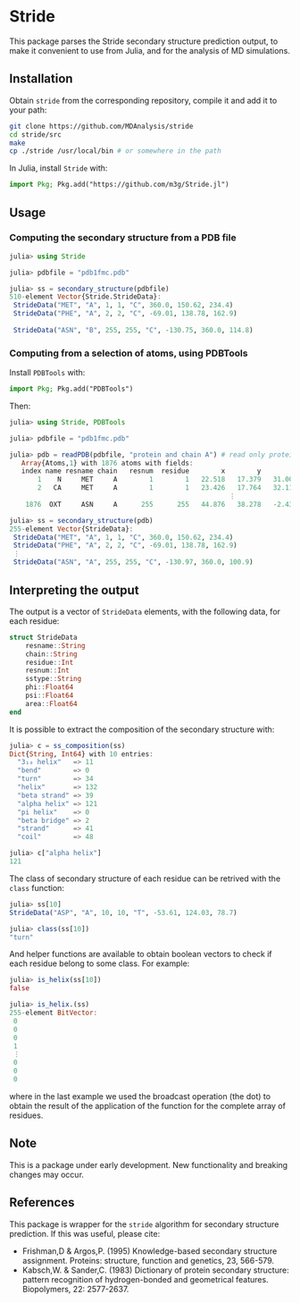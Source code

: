 # Stride

This package parses the Stride secondary structure prediction output, to make it convenient to use from Julia, 
and for the analysis of MD simulations. 

## Installation

Obtain `stride` from the corresponding repository, compile it and add it to your path:

```bash
git clone https://github.com/MDAnalysis/stride
cd stride/src
make
cp ./stride /usr/local/bin # or somewhere in the path
```

In Julia, install `Stride` with:

```julia
import Pkg; Pkg.add("https://github.com/m3g/Stride.jl")
```

## Usage

### Computing the secondary structure from a PDB file

```julia
julia> using Stride

julia> pdbfile = "pdb1fmc.pdb"

julia> ss = secondary_structure(pdbfile)
510-element Vector{Stride.StrideData}:
 StrideData("MET", "A", 1, 1, "C", 360.0, 150.62, 234.4)
 StrideData("PHE", "A", 2, 2, "C", -69.01, 138.78, 162.9)
 
 StrideData("ASN", "B", 255, 255, "C", -130.75, 360.0, 114.8)
```

### Computing from a selection of atoms, using PDBTools

Install `PDBTools` with:
```julia
import Pkg; Pkg.add("PDBTools")
```

Then:

```julia
julia> using Stride, PDBTools

julia> pdbfile = "pdb1fmc.pdb"

julia> pdb = readPDB(pdbfile, "protein and chain A") # read only protein atoms from chain A
   Array{Atoms,1} with 1876 atoms with fields:
   index name resname chain   resnum  residue        x        y        z occup  beta model segname index_pdb
       1    N     MET     A        1        1   22.518   17.379   31.003  1.00 34.99     1       -         1
       2   CA     MET     A        1        1   23.426   17.764   32.113  1.00 34.03     1       -         2
                                                       ⋮ 
    1876  OXT     ASN     A      255      255   44.876   38.278   -2.437  1.00 54.24     1       -      1876

julia> ss = secondary_structure(pdb)
255-element Vector{StrideData}:
 StrideData("MET", "A", 1, 1, "C", 360.0, 150.62, 234.4)
 StrideData("PHE", "A", 2, 2, "C", -69.01, 138.78, 162.9)
 ⋮
 StrideData("ASN", "A", 255, 255, "C", -130.97, 360.0, 100.9)
```

## Interpreting the output 

The output is a vector of `StrideData` elements, with the following data, for each residue:

```julia
struct StrideData
    resname::String
    chain::String
    residue::Int
    resnum::Int
    sstype::String
    phi::Float64
    psi::Float64
    area::Float64
end
```

It is possible to extract the composition of the secondary structure with:

```julia
julia> c = ss_composition(ss)
Dict{String, Int64} with 10 entries:
  "3₁₀ helix"   => 11
  "bend"        => 0
  "turn"        => 34
  "helix"       => 132
  "beta strand" => 39
  "alpha helix" => 121
  "pi helix"    => 0
  "beta bridge" => 2
  "strand"      => 41
  "coil"        => 48

julia> c["alpha helix"]
121
```

The class of secondary structure of each residue can be retrived with the `class` function:

```julia
julia> ss[10]
StrideData("ASP", "A", 10, 10, "T", -53.61, 124.03, 78.7)

julia> class(ss[10])
"turn"
```

And helper functions are available to obtain boolean vectors to check if each residue belong to some class. For example:

```julia
julia> is_helix(ss[10])
false

julia> is_helix.(ss)
255-element BitVector:
 0
 0
 0
 1
 ⋮
 0
 0
 0
```

where in the last example we used the broadcast operation (the dot) to obtain the result of the application of the function for the complete array of residues.

## Note

This is a package under early development. New functionality and breaking changes may occur. 

## References

This package is wrapper for the `stride` algorithm for secondary structure prediction. If this was useful, please cite:

- Frishman,D & Argos,P. (1995) Knowledge-based secondary structure assignment. Proteins: structure, function and genetics, 23, 566-579.
- Kabsch,W. & Sander,C. (1983) Dictionary of protein secondary structure: pattern recognition of hydrogen-bonded and geometrical features. Biopolymers, 22: 2577-2637.




